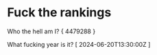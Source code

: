 # Fuck the rankings

Who the hell am I?
{ 4479288 }

What fucking year is it?
[ 2024-06-20T13:30:00Z ]
